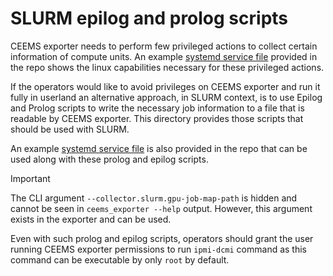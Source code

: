 # SLURM epilog and prolog scripts

CEEMS exporter needs to perform few privileged actions to collect certain information of
compute units. An example [systemd service file](https://github.com/mahendrapaipuri/ceems/blob/main/build/package/ceems_exporter/ceems_exporter.service)
provided in the repo shows the linux capabilities necessary for these privileged actions.

If the operators would like to avoid privileges on CEEMS exporter and run it fully in
userland an alternative approach, in SLURM context, is to use Epilog and Prolog scripts
to write the necessary job information to a file that is readable by CEEMS exporter.
This directory provides those scripts that should be used with SLURM.

An example [systemd service file](https://github.com/mahendrapaipuri/ceems/blob/main/init/systemd/ceems_exporter_no_privs.service)
is also provided in the repo that can be used along with these prolog and epilog scripts.

> [!IMPORTANT]
> The CLI argument `--collector.slurm.gpu-job-map-path`
is hidden and cannot be seen in `ceems_exporter --help` output. However, this argument
exists in the exporter and can be used.

Even with such prolog and epilog scripts, operators should grant the user running CEEMS
exporter permissions to run `ipmi-dcmi` command as this command can be executable by only
`root` by default.
